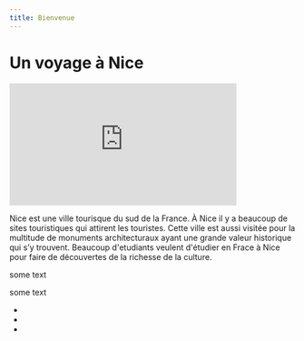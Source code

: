 ```yaml
---
title: Bienvenue
---
```


<h1>Un voyage à Nice</h1>
<p><iframe width="400" height="215" src="https://www.youtube.com/embed/HDZsO7105Ds" title="YouTube video player" frameborder="0" allow="accelerometer; autoplay; clipboard-write; encrypted-media; gyroscope; picture-in-picture" allowfullscreen></iframe></p>

<p>Nice est une ville tourisque du sud de la France. À Nice il y a beaucoup de sites touristiques qui attirent les touristes. Cette ville est aussi visitée pour la multitude de monuments architecturaux ayant une grande valeur historique qui s’y trouvent. Beaucoup d'etudiants veulent d'étudier en Frace à Nice pour faire de découvertes de la richesse de la culture.

<div class="row">
  
<div class="col-sn-6">
<p>some text<p>
 </div>
  
 <div class="col-sn-6">
<p>some text<p>
 </div>
           


<p></p>

<ul>
<li></li>
<li></li>
<li></li>
</ul>
